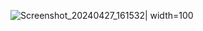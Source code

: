 ![Screenshot_20240427_161532| width=100](https://github.com/alpkarakoc/exam-app/assets/67338903/2a70ef84-839d-482a-9fce-d044d33cc16b) 

